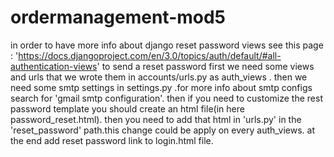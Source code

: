 # ordermanagement-mod5

in order to have more info about django reset password views see this page : 'https://docs.djangoproject.com/en/3.0/topics/auth/default/#all-authentication-views'
to send a reset password first we need some views and urls that we wrote them in accounts/urls.py as auth_views .
then we need some smtp settings in settings.py .for more info about smtp configs search for 'gmail smtp configuration'.
then if you need to customize the rest password template you should create an html file(in here password_reset.html).
then you need to add that html in 'urls.py' in the 'reset_password' path.this change could be apply on every auth_views.
at the end add reset password link to login.html file.
